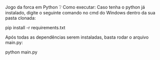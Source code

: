 Jogo da forca em Python
❔ Como executar:
Caso tenha o python já instalado, digite o seguinte comando no cmd do Windows dentro da sua pasta clonada:

pip install -r requirements.txt

Após todas as dependências serem instaladas, basta rodar o arquivo main.py:

python main.py